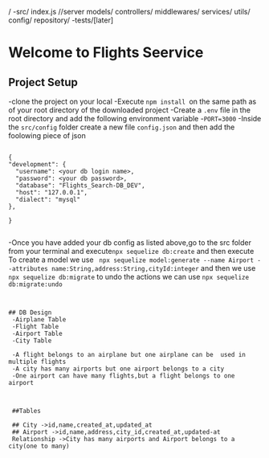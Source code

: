 /
  -src/
    index.js //server
    models/
    controllers/
    middlewares/
    services/
    utils/
    config/
    repository/
  -tests/[later]

  # Welcome to Flights Seervice

  ## Project Setup
  -clone the project on your local
  -Execute `npm install `on the same path as of your root directory of the downloaded project
  -Create a `.env` file in the root directory and add the following environment variable
  -`PORT=3000`
  -Inside the `src/config` folder create a new file `config.json` and then add the foolowing piece of json

  ```
  
  {
  "development": {
    "username": <your db login name>,
    "password": <your db password>,
    "database": "Flights_Search-DB_DEV",
    "host": "127.0.0.1",
    "dialect": "mysql"
  },
 
}

  
  ```
  -Once you have added your db config as listed above,go to the src folder from your terminal and execute`npx sequelize db:create`
  and then execute
  To create a model we use 
    ` npx sequelize model:generate --name Airport --attributes name:String,address:String,cityId:integer`
    and then we use
  `npx sequelize db:migrate`
  to undo the actions we can use
  `npx sequelize db:migrate:undo`
  
  ```


## DB Design
   -Airplane Table
   -Flight Table
   -Airport Table
   -City Table

   -A flight belongs to an airplane but one airplane can be  used in multiple flights
   -A city has many airports but one airport belongs to a city
   -One airport can have many flights,but a flight belongs to one airport



   ##Tables

   ## City ->id,name,created_at,updated_at
   ## Airport ->id,name,address,city_id,created_at,updated-at
   Relationship ->City has many airports and Airport belongs to a city(one to many)